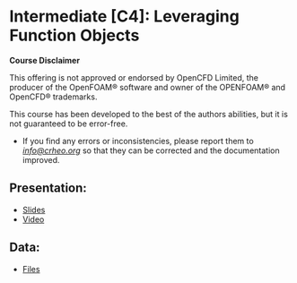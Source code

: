 # Intermediate [C4]: Leveraging Function Objects

**Course Disclaimer**

This offering is not approved or endorsed by OpenCFD Limited, the producer of the OpenFOAM® software and owner of the OPENFOAM® and OpenCFD® trademarks.


This course has been developed to the best of the authors abilities, but it is not guaranteed to be error-free. 
* If you find any errors or inconsistencies, please report them to *info@crheo.org* so that they can be corrected and the documentation improved.

## Presentation:
  * [Slides](http://193.136.11.66:8888/index.php/s/3ddgtYyQAeD8DTK) 
  * [Video](https://youtu.be/eIcG1E2fuqc)

## Data:
  * [Files](http://193.136.11.66:8888/index.php/s/5bN79A2jG9GGck6)


